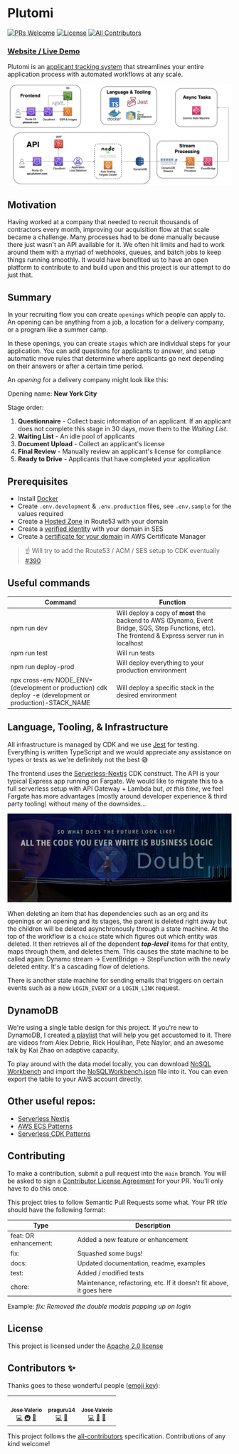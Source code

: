 # Plutomi

[![PRs Welcome](https://img.shields.io/badge/PRs-welcome-brightgreen.svg?style=flat-square)](http://makeapullrequest.com)
[![License](https://img.shields.io/github/license/plutomi/plutomi?style=flat-square)](#)
[![All Contributors](https://img.shields.io/badge/all_contributors-3-blue.svg?style=flat-square)](#contributors-)

### [Website / Live Demo](https://plutomi.com)

Plutomi is an [applicant tracking system](https://en.wikipedia.org/wiki/Applicant_tracking_system) that streamlines your entire application process with automated workflows at any scale.

![infra](images/infra.png)

## Motivation

Having worked at a company that needed to recruit thousands of contractors every month, improving our acquisition flow at that scale became a challenge. Many processes had to be done manually because there just wasn't an API available for it. We often hit limits and had to work around them with a myriad of webhooks, queues, and batch jobs to keep things running smoothly. It would have benefited us to have an open platform to contribute to and build upon and this project is our attempt to do just that.

## Summary

In your recruiting flow you can create `openings` which people can apply to. An opening can be anything from a job, a location for a delivery company, or a program like a summer camp.

In these openings, you can create `stages` which are individual steps for your application. You can add questions for applicants to answer, and setup automatic move rules that determine where applicants go next depending on their answers or after a certain time period.

An _opening_ for a delivery company might look like this:

Opening name: **New York City**

Stage order:

1. **Questionnaire** - Collect basic information of an applicant. If an applicant does not complete this stage in 30 days, move them to the _Waiting List_.
2. **Waiting List** - An idle pool of applicants
3. **Document Upload** - Collect an applicant's license
4. **Final Review** - Manually review an applicant's license for compliance
5. **Ready to Drive** - Applicants that have completed your application

## Prerequisites

- Install [Docker](https://docs.docker.com/get-docker/)
- Create `.env.development` & `.env.production` files, see `.env.sample` for the values required
- Create a [Hosted Zone](https://docs.aws.amazon.com/Route53/latest/DeveloperGuide/CreatingHostedZone.html) in Route53 with your domain
- Create a [verified identity](https://docs.aws.amazon.com/ses/latest/DeveloperGuide/verify-domain-procedure.html) with your domain in SES
- Create a [certificate for your domain](https://docs.aws.amazon.com/acm/latest/userguide/gs-acm-request-public.html#request-public-console) in AWS Certificate Manager

> :point_up: Will try to add the Route53 / ACM / SES setup to CDK eventually [#390](https://github.com/plutomi/plutomi/issues/390)

## Useful commands

| Command                                                                                                 | Function                                                                                                                                           |
| ------------------------------------------------------------------------------------------------------- | -------------------------------------------------------------------------------------------------------------------------------------------------- |
| npm run dev                                                                                             | Will deploy a copy of **most** the backend to AWS (Dynamo, Event Bridge, SQS, Step Functions, etc). The frontend & Express server run in localhost |
| npm run test                                                                                            | Will run tests                                                                                                                                     |
| npm run deploy-prod                                                                                     | Will deploy everything to your production environment                                                                                              |
| npx cross-env NODE_ENV=(development or production) cdk deploy -e (development or production)-STACK_NAME | Will deploy a specific stack in the desired environment                                                                                            |

## Language, Tooling, & Infrastructure

All infrastructure is managed by CDK and we use [Jest](https://jestjs.io/) for testing. Everything is written TypeScript and we would appreciate any assistance on types or tests as we're definitely not the best :sweat_smile:

The frontend uses the [Serverless-Nextjs](https://serverless-nextjs.com/docs/cdkconstruct/) CDK construct. The API is your typical Express app running on Fargate. We would like to migrate this to a full serverless setup with API Gateway + Lambda but, _at this time_, we feel Fargate has more advantages (mostly around developer experience & third party tooling) without many of the downsides...

![werner](images/werner.png)

When deleting an item that has dependencies such as an org and its openings or an opening and its stages, the parent is deleted right away but the children will be deleted asynchronously through a state machine. At the top of the workflow is a `choice` state which figures out which entity was deleted. It then retrieves all of the dependent **_top-level_** items for that entity, maps through them, and deletes them. This causes the state machine to be called again: Dynamo stream -> EventBridge -> StepFunction with the newly deleted entity. It's a cascading flow of deletions.

There is another state machine for sending emails that triggers on certain events such as a new `LOGIN_EVENT` or a `LOGIN_LINK` request.

## DynamoDB

We're using a single table design for this project. If you're new to DynamoDB, I created [a playlist](https://youtube.com/playlist?list=PL4wKJluo18Z2Nh1QlU0LXKy6EbPwB17xq) that will help you get accustomed to it. There are videos from Alex Debrie, Rick Houlihan, Pete Naylor, and an awesome talk by Kai Zhao on adaptive capacity.

To play around with the data model locally, you can download [NoSQL Workbench](https://docs.aws.amazon.com/amazondynamodb/latest/developerguide/workbench.settingup.html) and import the [NoSQLWorkbench.json](schema/NoSQLWorkbench.json) file into it. You can even export the table to your AWS account directly.

## Other useful repos:

- [Serverless Nextjs](https://github.com/serverless-nextjs/serverless-next.js)
- [AWS ECS Patterns](https://github.com/aws/aws-cdk/tree/master/packages/%40aws-cdk/aws-ecs-patterns)
- [Serverless CDK Patterns](https://github.com/cdk-patterns/serverless)

## Contributing

To make a contribution, submit a pull request into the `main` branch. You will be asked to sign a [Contributor License Agreement](https://en.wikipedia.org/wiki/Contributor_License_Agreement) for your PR. You'll only have to do this once.

This project tries to follow Semantic Pull Requests some what.
Your PR _title_ should have the following format:

| Type                  | Description                                                          |
| --------------------- | -------------------------------------------------------------------- |
| feat: OR enhancement: | Added a new feature or enhancement                                   |
| fix:                  | Squashed some bugs!                                                  |
| docs:                 | Updated documentation, readme, examples                              |
| test:                 | Added / modified tests                                               |
| chore:                | Maintenance, refactoring, etc. If it doesn't fit above, it goes here |

Example: _fix: Removed the double modals popping up on login_

## License

This project is licensed under the [Apache 2.0 license](LICENSE)

## Contributors ✨

Thanks goes to these wonderful people ([emoji key](https://allcontributors.org/docs/en/emoji-key)):

<!-- ALL-CONTRIBUTORS-LIST:START - Do not remove or modify this section -->
<!-- prettier-ignore-start -->
<!-- markdownlint-disable -->
<table>
  <tr>
    <td align="center"><a href="https://github.com/joswayski"><img src="https://avatars.githubusercontent.com/u/22891173?v=4?s=100" width="100px;" alt=""/><br /><sub><b>Jose Valerio</b></sub></a><br /><a href="https://github.com/plutomi/plutomi/commits?author=joswayski" title="Code">💻</a> <a href="#infra-joswayski" title="Infrastructure (Hosting, Build-Tools, etc)">🚇</a> <a href="#maintenance-joswayski" title="Maintenance">🚧</a></td>
    <td align="center"><a href="https://github.com/praguru14"><img src="https://avatars.githubusercontent.com/u/48213609?v=4?s=100" width="100px;" alt=""/><br /><sub><b>praguru14</b></sub></a><br /><a href="https://github.com/plutomi/plutomi/commits?author=praguru14" title="Code">💻</a> <a href="#maintenance-praguru14" title="Maintenance">🚧</a></td>
    <td align="center"><a href="https://github.com/mazupicua"><img src="https://avatars.githubusercontent.com/u/37680756?v=4?s=100" width="100px;" alt=""/><br /><sub><b>Jose Valerio</b></sub></a><br /><a href="https://github.com/plutomi/plutomi/commits?author=mazupicua" title="Code">💻</a> <a href="#maintenance-mazupicua" title="Maintenance">🚧</a> <a href="https://github.com/plutomi/plutomi/issues?q=author%3Amazupicua" title="Bug reports">🐛</a></td>
  </tr>
</table>

<!-- markdownlint-restore -->
<!-- prettier-ignore-end -->

<!-- ALL-CONTRIBUTORS-LIST:END -->

This project follows the [all-contributors](https://github.com/all-contributors/all-contributors) specification. Contributions of any kind welcome!
